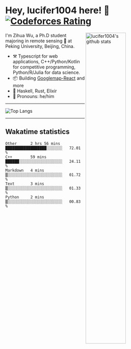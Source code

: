 # Hey, lucifer1004 here! :wave: [![Codeforces Rating](https://cfrating.ihcr.top/?user=lucifer1004&style=flat-square)](https://codeforces.com/profile/lucifer1004)

<img width="50%" align="right" alt="lucifer1004's github stats" src="https://github-readme-stats.vercel.app/api?username=lucifer1004&show_icons=true">

I'm Zihua Wu, a Ph.D student majoring in remote sensing :satellite: at Peking University, Beijing, China.

- :hammer_and_pick: Typescript for web applications, C++/Python/Kotlin for competitive programming, Python/R/Julia for data science.
- :package: Building [Googlemap-React](https://github.com/googlemap-react/googlemap-react) and more
- :seedling: Haskell, Rust, Elixir
- :man: Pronouns: he/him

---

![Top Langs](https://github-readme-stats.vercel.app/api/top-langs/?username=lucifer1004&layout=compact)

---

## Wakatime statistics

<!--START_SECTION:waka-->
```text
Other      2 hrs 56 mins   ██████████████████░░░░░░░   72.01 % 
C++        59 mins         ██████░░░░░░░░░░░░░░░░░░░   24.11 % 
Markdown   4 mins          ▒░░░░░░░░░░░░░░░░░░░░░░░░   01.72 % 
Text       3 mins          ▒░░░░░░░░░░░░░░░░░░░░░░░░   01.33 % 
Python     2 mins          ▒░░░░░░░░░░░░░░░░░░░░░░░░   00.83 % 
```
<!--END_SECTION:waka-->
